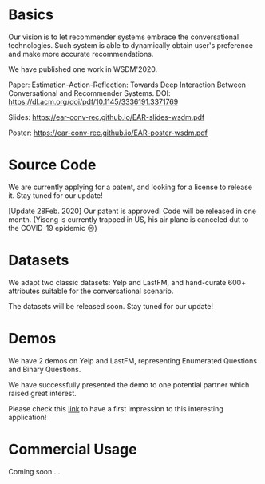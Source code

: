 

# Basics

Our vision is to let recommender systems embrace the conversational technologies. Such system is able to dynamically obtain user's preference and make more accurate recommendations.

We have published one work in WSDM'2020. 

Paper: Estimation-Action-Reflection: Towards Deep Interaction Between Conversational and Recommender Systems. DOI: https://dl.acm.org/doi/pdf/10.1145/3336191.3371769

Slides: https://ear-conv-rec.github.io/EAR-slides-wsdm.pdf

Poster: https://ear-conv-rec.github.io/EAR-poster-wsdm.pdf



# Source Code

We are currently applying for a patent, and looking for a license to release it. Stay tuned for our update!

[Update 28Feb. 2020] Our patent is approved! Code will be released in one month. (Yisong is currently trapped in US, his air plane is canceled dut to the COVID-19 epidemic 😣)



# Datasets

We adapt two classic datasets: Yelp and LastFM, and hand-curate 600+ attributes suitable for the conversational scenario.

The datasets will be released soon. Stay tuned for our update!



# Demos

We have 2 demos on Yelp and LastFM, representing Enumerated Questions and Binary Questions. 

We have successfully presented the demo to one potential partner which raised great interest.

Please check this [link](https://ear-conv-rec.github.io/demo/) to have a first impression to this interesting application!



# Commercial Usage

Coming soon ...

